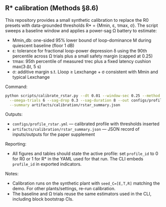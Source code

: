 ## R* calibration (Methods §8.6)

This repository provides a small synthetic calibration to replace the R0 presets with data-grounded thresholds R* = {Mmin, ε, τmax, σ}. The script sweeps a baseline window and applies a power-sag Ω battery to estimate:

- Mmin_db: one-sided 95% lower bound of loop-dominance M during quiescent baseline (floor 1 dB)
- ε: tolerance for fractional loop-power depression δ using the 90th percentile across Ω trials plus a small safety margin (capped at 0.25)
- τmax: 95th percentile of measured τrec plus a fixed latency cushion max(3·Δt, 5 s)
- σ: additive margin s.t. Lloop ≥ Lexchange + σ consistent with Mmin and typical Lexchange

Command:

```bash
python scripts/calibrate_rstar.py --dt 0.01 --window-sec 0.25 --method linear --baseline-sec 15 \
  --omega-trials 6 --sag-drop 0.3 --sag-duration 8 --out configs/profile_rstar.yml \
  --summary artifacts/calibration/rstar_summary.json
```

Outputs:

- `configs/profile_rstar.yml` — calibrated profile with thresholds inserted
- `artifacts/calibration/rstar_summary.json` — JSON record of inputs/outputs for the paper supplement

Reporting:

- All figures and tables should state the active profile: set `profile_id` to 0 for R0 or 1 for R* in the YAML used for that run. The CLI embeds `profile_id` in exported indicators.

Notes:

- Calibration runs on the synthetic plant with `seed_C=[E,T,R]` matching the demo. For other plants/settings, re-run calibration.
- The baseline and Ω trials reuse the same estimators used in the CLI, including block bootstrap CIs.

